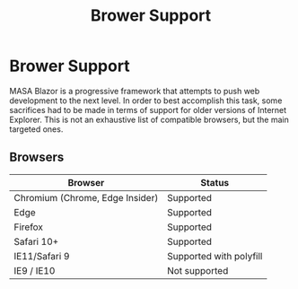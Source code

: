 ﻿---
title: Brower Support
---

# Brower Support

MASA Blazor is a progressive framework that attempts to push web development to the next level. 
In order to best accomplish this task, some sacrifices had to be made in terms of support for older versions of Internet Explorer. 
This is not an exhaustive list of compatible browsers, but the main targeted ones.

## Browsers

<div class="overflow-hidden mb-4 m-sheet m-sheet--outlined theme--light rounded">
	<div class="m-data-table theme--light">
		<div class="m-data-table__wrapper">
			<table>
				<thead>
					<tr>
						<th>Browser</th>
						<th>Status</th>
					</tr>
				</thead> 
				<tbody>
					<tr>
						<td>Chromium (Chrome, Edge Insider)</td> 
						<td>Supported</td>
					</tr>
					<tr>
						<td>Edge</td> 
						<td>Supported</td>
					</tr> 
					<tr>
						<td>Firefox</td> 
						<td>Supported</td>
					</tr>
					<tr>
						<td>Safari 10+</td> 
						<td>Supported</td>
					</tr>
					<tr>
						<td>IE11/Safari 9</td>
						<td>Supported with polyfill</td>
					</tr> 
					<tr>
						<td>IE9 / IE10</td> 
						<td>Not supported</td>
					</tr>
				</tbody>
			</table>
		</div>
	</div>
</div>